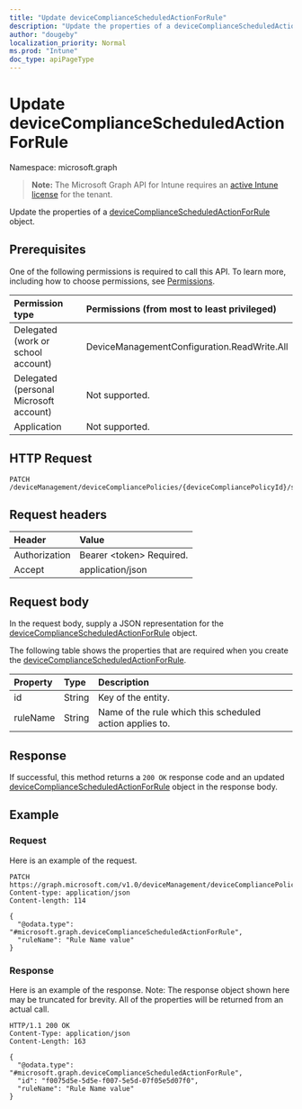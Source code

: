 ```yaml
---
title: "Update deviceComplianceScheduledActionForRule"
description: "Update the properties of a deviceComplianceScheduledActionForRule object."
author: "dougeby"
localization_priority: Normal
ms.prod: "Intune"
doc_type: apiPageType
---
```


# Update deviceComplianceScheduledActionForRule

Namespace: microsoft.graph

> **Note:** The Microsoft Graph API for Intune requires an [active Intune license](https://go.microsoft.com/fwlink/?linkid=839381) for the tenant.

Update the properties of a [deviceComplianceScheduledActionForRule](../resources/intune-deviceconfig-devicecompliancescheduledactionforrule.md) object.

## Prerequisites
One of the following permissions is required to call this API. To learn more, including how to choose permissions, see [Permissions](/graph/permissions-reference).

|Permission type|Permissions (from most to least privileged)|
|:---|:---|
|Delegated (work or school account)|DeviceManagementConfiguration.ReadWrite.All|
|Delegated (personal Microsoft account)|Not supported.|
|Application|Not supported.|

## HTTP Request
<!-- {
  "blockType": "ignored"
}
-->
``` http
PATCH /deviceManagement/deviceCompliancePolicies/{deviceCompliancePolicyId}/scheduledActionsForRule/{deviceComplianceScheduledActionForRuleId}
```

## Request headers
|Header|Value|
|:---|:---|
|Authorization|Bearer &lt;token&gt; Required.|
|Accept|application/json|

## Request body
In the request body, supply a JSON representation for the [deviceComplianceScheduledActionForRule](../resources/intune-deviceconfig-devicecompliancescheduledactionforrule.md) object.

The following table shows the properties that are required when you create the [deviceComplianceScheduledActionForRule](../resources/intune-deviceconfig-devicecompliancescheduledactionforrule.md).

|Property|Type|Description|
|:---|:---|:---|
|id|String|Key of the entity.|
|ruleName|String|Name of the rule which this scheduled action applies to.|



## Response
If successful, this method returns a `200 OK` response code and an updated [deviceComplianceScheduledActionForRule](../resources/intune-deviceconfig-devicecompliancescheduledactionforrule.md) object in the response body.

## Example

### Request
Here is an example of the request.
``` http
PATCH https://graph.microsoft.com/v1.0/deviceManagement/deviceCompliancePolicies/{deviceCompliancePolicyId}/scheduledActionsForRule/{deviceComplianceScheduledActionForRuleId}
Content-type: application/json
Content-length: 114

{
  "@odata.type": "#microsoft.graph.deviceComplianceScheduledActionForRule",
  "ruleName": "Rule Name value"
}
```

### Response
Here is an example of the response. Note: The response object shown here may be truncated for brevity. All of the properties will be returned from an actual call.
``` http
HTTP/1.1 200 OK
Content-Type: application/json
Content-Length: 163

{
  "@odata.type": "#microsoft.graph.deviceComplianceScheduledActionForRule",
  "id": "f0075d5e-5d5e-f007-5e5d-07f05e5d07f0",
  "ruleName": "Rule Name value"
}
```






